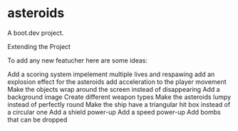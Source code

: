 # asteroids
A boot.dev project.

Extending the Project

To add any new featucher here are some ideas:

Add a scoring system
impelement multiple lives and respawing
add an explosion effect for the asteroids
add acceleration to the player movement
Make the objects wrap around the screen instead of disappearing
Add a background image
Create different weapon types
Make the asteroids lumpy instead of perfectly round
Make the ship have a triangular hit box instead of a circular one
Add a shield power-up
Add a speed power-up
Add bombs that can be dropped
